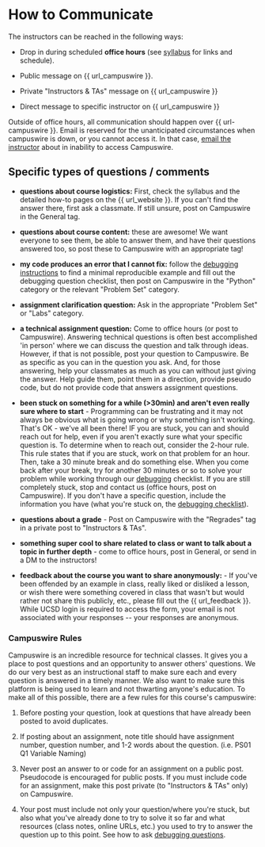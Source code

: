 # How to Communicate

The instructors can be reached in the following ways:   

- Drop in during scheduled **office hours** (see [syllabus](syllabus.md) for links and schedule).  

- Public message on {{ url_campuswire }}.   

- Private "Instructors & TAs" message on {{ url_campuswire }}  

- Direct message to specific instructor on {{ url_campuswire }}  

Outside of office hours, all communication should happen over {{ url-campuswire }}.  Email is reserved for the unanticipated circumstances when campuswire is down, or you cannot access it.  In that case, [email the instructor](mailto:evul@ucsd.edu) about in inability to access Campuswire.

## Specific types of questions / comments

- **questions about course logistics:** First, check the syllabus and the detailed how-to pages on the {{ url_website }}. If you can't find the answer there, first ask a classmate. If still unsure, post on Campuswire in the General tag.
  
- **questions about course content:** these are awesome! We want everyone to see them, be able to answer them, and have their questions answered too, so post these to Campuswire with an appropriate tag!  

- **my code produces an error that I cannot fix:** follow the [debugging instructions](debugging.md) to find a minimal reproducible example and fill out the debugging question checklist, then post on Campuswire in the "Python" category or the relevant "Problem Set" category.

- **assignment clarification question:** Ask in the appropriate "Problem Set" or "Labs" category.  
  
- **a technical assignment question:** Come to office hours (or post to Campuswire). Answering technical questions is often best accomplished 'in person' where we can discuss the question and talk through ideas. However, if that is not possible, post your question to Campuswire. Be as specific as you can in the question you ask. And, for those answering, help your classmates as much as you can without just giving the answer. Help guide them, point them in a direction, provide pseudo code, but do not provide code that answers assignment questions.  
  
- **been stuck on something for a while (>30min) and aren't even really sure where to start** - Programming can be frustrating and it may not always be obvious what is going wrong or why something isn't working. That's OK - we've all been there! IF you are stuck, you can and should reach out for help, even if you aren't exactly sure what your specific question is. To determine when to reach out, consider the 2-hour rule. This rule states that if you are stuck, work on that problem for an hour. Then, take a 30 minute break and do something else. When you come back after your break, try for another 30 minutes or so to solve your problem while working through our [debugging](debugging.md) checklist. If you are still completely stuck, stop and contact us (office hours, post on Campuswire). If you don't have a specific question, include the information you have (what you're stuck on, the [debugging checklist](debugging.md)).
  
- **questions about a grade** - Post on Campuswire with the "Regrades" tag in a private post to "Instructors & TAs".
  
- **something super cool to share related to class or want to talk about a topic in further depth** - come to office hours, post in General, or send in a DM to the instructors!
  
- **feedback about the course you want to share anonymously:** - If you've been offended by an example in class, really liked or disliked a lesson, or wish there were something covered in class that wasn't but would rather not share this publicly, etc., please fill out the {{ url_feedback }}.  While UCSD login is required to access the form, your email is not associated with your responses -- your responses are anonymous.

### Campuswire Rules

Campuswire is an incredible resource for technical classes. It gives you a place to post questions and an opportunity to answer others' questions. We do our very best as an instructional staff to make sure each and every question is answered in a timely manner. We also want to make sure this platform is being used to learn and not thwarting anyone's education. To make all of this possible, there are a few rules for this course's campuswire:  

1. Before posting your question, look at questions that have already been posted to avoid duplicates.   
2. If posting about an assignment, note title should have assignment number, question number, and 1-2 words about the question. (i.e. PS01 Q1 Variable Naming)    
3. Never post an answer to or code for an assignment on a public post. Pseudocode is encouraged for public posts. If you must include code for an assignment, make this post private (to "Instructors & TAs" only) on Campuswire.   
   
4. Your post must include not only your question/where you're stuck, but also what you've already done to try to solve it so far and what resources (class notes, online URLs, etc.) you used to try to answer the question up to this point.  See how to ask [debugging questions](debugging.md).

